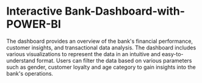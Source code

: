 # Interactive Bank-Dashboard-with-POWER-BI
The dashboard provides an overview of the bank's financial performance, customer insights, and transactional data analysis. The dashboard includes various visualizations to represent the data in an intuitive and easy-to-understand format. Users can filter the data based on various parameters such as gender, customer loyalty and age category to gain insights into the bank's operations.
